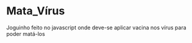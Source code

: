 # Mata_Vírus
 Joguinho feito no javascript onde deve-se aplicar vacina nos vírus para poder matá-los
